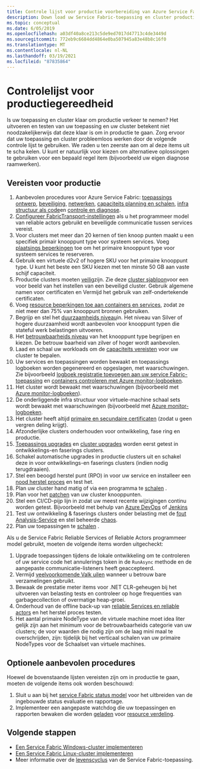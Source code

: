```yaml
---
title: Controle lijst voor productie voorbereiding van Azure Service Fabric
description: Down load uw Service Fabric-toepassing en cluster productie gereed door de aanbevolen procedures te volgen.
ms.topic: conceptual
ms.date: 6/05/2019
ms.openlocfilehash: a03df40a8ce213c5de9ed7017d47713c4de3449d
ms.sourcegitcommit: 772eb9c6684dd4864e0ba507945a83e48b8c16f0
ms.translationtype: MT
ms.contentlocale: nl-NL
ms.lasthandoff: 03/19/2021
ms.locfileid: "87835864"
---
```

# <a name="production-readiness-checklist"></a>Controlelijst voor productiegereedheid

Is uw toepassing en cluster klaar om productie verkeer te nemen? Het uitvoeren en testen van uw toepassing en uw cluster betekent niet noodzakelijkerwijs dat deze klaar is om in productie te gaan. Zorg ervoor dat uw toepassing en cluster probleemloos werken door de volgende controle lijst te gebruiken. We raden u ten zeerste aan om al deze items uit te scha kelen. U kunt er natuurlijk voor kiezen om alternatieve oplossingen te gebruiken voor een bepaald regel item (bijvoorbeeld uw eigen diagnose raamwerken).


## <a name="prerequisites-for-production"></a>Vereisten voor productie
1. Aanbevolen procedures voor Azure Service Fabric: [toepassings ontwerp](./service-fabric-best-practices-applications.md), [beveiliging](./service-fabric-best-practices-security.md), [netwerken](./service-fabric-best-practices-networking.md), [capaciteits planning en schalen](./service-fabric-best-practices-capacity-scaling.md), [infra structuur als code](./service-fabric-best-practices-infrastructure-as-code.md)en [controle en diagnose](./service-fabric-best-practices-monitoring.md). 
1. [Configureer FabricTransport-instellingen](./service-fabric-reliable-actors-fabrictransportsettings.md) als u het programmeer model van reliable actors gebruikt en beveiligde communicatie tussen services vereist.
1. Voor clusters met meer dan 20 kernen of tien knoop punten maakt u een specifiek primair knooppunt type voor systeem services. Voeg [plaatsings beperkingen](service-fabric-cluster-resource-manager-advanced-placement-rules-placement-policies.md) toe om het primaire knooppunt type voor systeem services te reserveren.
1. Gebruik een virtuele d2v2 of hogere SKU voor het primaire knooppunt type. U kunt het beste een SKU kiezen met ten minste 50 GB aan vaste schijf capaciteit.
1. Productie clusters moeten [veilig](service-fabric-cluster-security.md)zijn. Zie deze [cluster sjabloon](https://github.com/Azure-Samples/service-fabric-cluster-templates/tree/master/7-VM-Windows-3-NodeTypes-Secure-NSG)voor een voor beeld van het instellen van een beveiligd cluster. Gebruik algemene namen voor certificaten en Vermijd het gebruik van zelf-ondertekende certificaten.
1. Voeg [resource beperkingen toe aan containers en services](service-fabric-resource-governance.md), zodat ze niet meer dan 75% van knooppunt bronnen gebruiken. 
1. Begrijp en stel het [duurzaamheids niveau](service-fabric-cluster-capacity.md#durability-characteristics-of-the-cluster)in. Het niveau van Silver of hogere duurzaamheid wordt aanbevolen voor knooppunt typen die stateful werk belastingen uitvoeren.
1. Het [betrouwbaarheids niveau](service-fabric-cluster-capacity.md#reliability-characteristics-of-the-cluster) van het knooppunt type begrijpen en kiezen. De betrouw baarheid van zilver of hoger wordt aanbevolen.
1. Laad en schaal uw workloads om de [capaciteits vereisten](service-fabric-cluster-capacity.md) voor uw cluster te bepalen. 
1. Uw services en toepassingen worden bewaakt en toepassings logboeken worden gegenereerd en opgeslagen, met waarschuwingen. Zie bijvoorbeeld [logboek registratie toevoegen aan uw service Fabric-toepassing](service-fabric-how-to-diagnostics-log.md) en [containers controleren met Azure monitor-logboeken](service-fabric-diagnostics-oms-containers.md).
1. Het cluster wordt bewaakt met waarschuwingen (bijvoorbeeld met [Azure monitor-logboeken](service-fabric-diagnostics-event-analysis-oms.md)). 
1. De onderliggende infra structuur voor virtuele-machine schaal sets wordt bewaakt met waarschuwingen (bijvoorbeeld met [Azure monitor-logboeken](service-fabric-diagnostics-oms-agent.md).
1. Het cluster heeft altijd [primaire en secundaire certificaten](service-fabric-cluster-security-update-certs-azure.md) (zodat u geen vergren deling krijgt).
1. Afzonderlijke clusters onderhouden voor ontwikkeling, fase ring en productie. 
1. [Toepassings upgrades](service-fabric-application-upgrade.md) en [cluster upgrades](service-fabric-tutorial-upgrade-cluster.md) worden eerst getest in ontwikkelings-en faserings clusters. 
1. Schakel automatische upgrades in productie clusters uit en schakel deze in voor ontwikkelings-en faserings clusters (indien nodig terugdraaien). 
1. Stel een beoogd herstel punt (RPO) in voor uw service en installeer een [nood herstel proces](service-fabric-disaster-recovery.md) en test het.
1. Plan uw cluster hand matig of via een programma te [schalen](service-fabric-cluster-scaling.md) .
1. Plan voor het [patchen](service-fabric-patch-orchestration-application.md) van uw cluster knooppunten. 
1. Stel een CI/CD-pijp lijn in zodat uw meest recente wijzigingen continu worden getest. Bijvoorbeeld met behulp van [Azure DevOps](service-fabric-tutorial-deploy-app-with-cicd-vsts.md) of [Jenkins](/azure/developer/jenkins/deploy-to-service-fabric-cluster)
1. Test uw ontwikkeling & faserings clusters onder belasting met de [fout Analysis-Service](service-fabric-testability-overview.md) en stel beheerde [chaos](service-fabric-controlled-chaos.md). 
1. Plan uw toepassingen te [schalen](service-fabric-concepts-scalability.md) . 


Als u de Service Fabric Reliable Services of Reliable Actors programmeer model gebruikt, moeten de volgende items worden uitgecheckt:
1. Upgrade toepassingen tijdens de lokale ontwikkeling om te controleren of uw service code het annulerings token in de `RunAsync` methode en de aangepaste communicatie-listeners heeft geaccepteerd.
1. Vermijd [veelvoorkomende Valk uilen](service-fabric-work-with-reliable-collections.md) wanneer u betrouw bare verzamelingen gebruikt.
1. Bewaak de prestatie meter items voor .NET CLR-geheugen bij het uitvoeren van belasting tests en controleer op hoge frequenties van garbagecollection of overmatige heap-groei.
1. Onderhoud van de offline back-up van [reliable Services en reliable actors](service-fabric-reliable-services-backup-restore.md) en het herstel proces testen.
1. Het aantal primaire NodeType van de virtuele machine moet idea liter gelijk zijn aan het minimum voor de betrouwbaarheids categorie van uw clusters; de voor waarden die nodig zijn om de laag mini maal te overschrijden, zijn: tijdelijk bij het verticaal schalen van uw primaire NodeTypes voor de Schaalset van virtuele machines.

## <a name="optional-best-practices"></a>Optionele aanbevolen procedures

Hoewel de bovenstaande lijsten vereisten zijn om in productie te gaan, moeten de volgende items ook worden beschouwd:
1. Sluit u aan bij het [service Fabric status model](service-fabric-health-introduction.md) voor het uitbreiden van de ingebouwde status evaluatie en rapportage.
1. Implementeer een aangepaste watchdog die uw toepassingen en rapporten bewaken die worden [geladen](service-fabric-cluster-resource-manager-metrics.md) voor [resource verdeling](service-fabric-cluster-resource-manager-balancing.md). 


## <a name="next-steps"></a>Volgende stappen
* [Een Service Fabric Windows-cluster implementeren](service-fabric-tutorial-create-vnet-and-windows-cluster.md)
* [Een Service Fabric Linux-cluster implementeren](service-fabric-tutorial-create-vnet-and-linux-cluster.md)
* Meer informatie over de [levenscyclus](service-fabric-application-lifecycle.md) van de Service Fabric-toepassing.